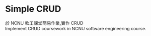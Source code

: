 # Simple CRUD
於 NCNU 軟工課堂簡易作業,實作 CRUD<br>
Implement CRUD coursework in NCNU software engineering course.
